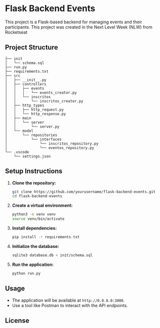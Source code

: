 # Flask Backend Events

This project is a Flask-based backend for managing events and their participants.
This project was created in the Next Level Week (NLW) from Rocketseat

## Project Structure

```
├── init
│   └── schema.sql
├── run.py
├── requirements.txt
├── src
│   ├── __init__.py
│   ├── controllers
│   │   ├── events
│   │   │   └── events_creator.py
│   │   └── inscritos
│   │       └── inscritos_creator.py
│   ├── http_types
│   │   ├── http_request.py
│   │   └── http_response.py
│   ├── main
│   │   └── server
│   │       └── server.py
│   └── model
│       └── repositories
│           └── interfaces
│               └── inscritos_repository.py
│               └── eventos_repository.py
└── .vscode
    └── settings.json
```

## Setup Instructions

1. **Clone the repository:**
    ```sh
    git clone https://github.com/yourusername/flask-backend-events.git
    cd flask-backend-events
    ```

2. **Create a virtual environment:**
    ```sh
    python3 -m venv venv
    source venv/bin/activate
    ```

3. **Install dependencies:**
    ```sh
    pip install -r requirements.txt
    ```

4. **Initialize the database:**
    ```sh
    sqlite3 database.db < init/schema.sql
    ```

5. **Run the application:**
    ```sh
    python run.py
    ```

## Usage

- The application will be available at `http://0.0.0.0:3000`.
- Use a tool like Postman to interact with the API endpoints.

## License
